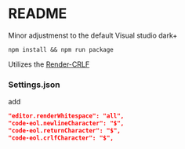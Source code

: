 # README

Minor adjustmenst to the default Visual studio dark+

`npm install && npm run package`

Utilizes the [Render-CRLF](https://github.com/medo64/Render-CRLF)

### Settings.json
add
```json
"editor.renderWhitespace": "all",
"code-eol.newlineCharacter": "$",
"code-eol.returnCharacter": "$",
"code-eol.crlfCharacter": "$",
```